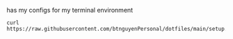 has my configs for my terminal environment

```
curl https://raw.githubusercontent.com/btnguyenPersonal/dotfiles/main/setup.sh
```
